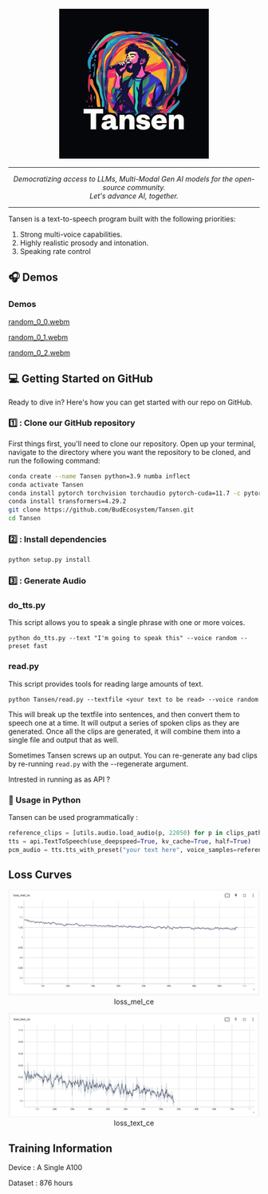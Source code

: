 





<p align="center">
  <img src="Instagram post - 4.png" alt="Tensen Logo" width="300" height="300"/>
</p>

---

<p align="center"><i>Democratizing access to LLMs, Multi-Modal Gen AI models for the open-source community.<br>Let's advance AI, together. </i></p>

---


Tansen is a text-to-speech program built with the following priorities:

1. Strong multi-voice capabilities.
2. Highly realistic prosody and intonation.
3. Speaking rate control

<h2 align="left">🎧 Demos </h2>



### Demos

[random_0_0.webm](https://github.com/BudEcosystem/Tansen/assets/4546714/9a6ce191-2646-497e-bf48-003f2bf0bb8d)

[random_0_1.webm](https://github.com/BudEcosystem/Tansen/assets/4546714/87bf5f7c-ae47-4aa4-a110-b5c9899e4446)

[random_0_2.webm](https://github.com/BudEcosystem/Tansen/assets/4546714/5549c464-c670-4e7a-987c-c5d79b32bf4b)

<h2 align="left">💻 Getting Started on GitHub </h2>

Ready to dive in? Here's how you can get started with our repo on GitHub.

<h3 align="left">1️⃣ : Clone our GitHub repository</h3>

First things first, you'll need to clone our repository. Open up your terminal, navigate to the directory where you want the repository to be cloned, and run the following command:

```bash
conda create --name Tansen python=3.9 numba inflect
conda activate Tansen
conda install pytorch torchvision torchaudio pytorch-cuda=11.7 -c pytorch -c nvidia
conda install transformers=4.29.2
git clone https://github.com/BudEcosystem/Tansen.git
cd Tansen
```

<h3 align="left">2️⃣ : Install dependencies</h3>

```bash
python setup.py install
```

<h3 align="left">3️⃣ : Generate Audio</h3>

### do_tts.py

This script allows you to speak a single phrase with one or more voices.

```shell
python do_tts.py --text "I'm going to speak this" --voice random --preset fast
```

### read.py

This script provides tools for reading large amounts of text.

```shell
python Tansen/read.py --textfile <your text to be read> --voice random
```

This will break up the textfile into sentences, and then convert them to speech one at a time. It will output a series
of spoken clips as they are generated. Once all the clips are generated, it will combine them into a single file and
output that as well.

Sometimes Tansen screws up an output. You can re-generate any bad clips by re-running `read.py` with the --regenerate
argument.

Intrested in running as as API ?

### 🐍 Usage in Python

Tansen can be used programmatically :

```python
reference_clips = [utils.audio.load_audio(p, 22050) for p in clips_paths]
tts = api.TextToSpeech(use_deepspeed=True, kv_cache=True, half=True)
pcm_audio = tts.tts_with_preset("your text here", voice_samples=reference_clips, preset='fast')
```

## Loss Curves

<p align="center">
 <img src="results/images/loss_mel_ce.png" alt="" />
 <span>loss_mel_ce</span>
<p>

<p align="center">
 <img src="results/images/loss_text_ce.png" alt="" />
 <span>loss_text_ce</span>
<p>


## Training Information

Device : A Single A100

Dataset : 876 hours
